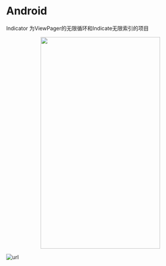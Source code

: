 # Android
Indicator 为ViewPager的无限循环和Indicate无限索引的项目

<div align=center><img width="320" height="568" src="https://github.com/s1991721/Android/blob/master/Indicator/preview.gif"/></div>

![url](http://blog.csdn.net/s1991721/article/details/77280148)